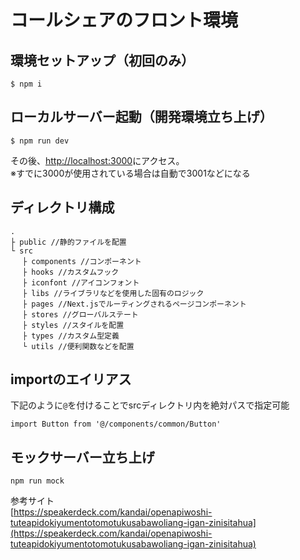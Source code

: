 # コールシェアのフロント環境

## 環境セットアップ（初回のみ）

```
$ npm i
```

## ローカルサーバー起動（開発環境立ち上げ）

```
$ npm run dev
```

その後、[http://localhost:3000](http://localhost:3000)にアクセス。  
※すでに3000が使用されている場合は自動で3001などになる

## ディレクトリ構成
```
.
├ public //静的ファイルを配置
└ src
　 ├ components //コンポーネント
　 ├ hooks //カスタムフック
　 ├ iconfont //アイコンフォント
　 ├ libs //ライブラリなどを使用した固有のロジック
　 ├ pages //Next.jsでルーティングされるページコンポーネント
　 ├ stores //グローバルステート
　 ├ styles //スタイルを配置
　 ├ types //カスタム型定義
　 └ utils //便利関数などを配置
```

## importのエイリアス

下記のように`@`を付けることでsrcディレクトリ内を絶対パスで指定可能

```
import Button from '@/components/common/Button'
```

## モックサーバー立ち上げ

```
npm run mock
```
参考サイト  
[https://speakerdeck.com/kandai/openapiwoshi-tuteapidokiyumentotomotukusabawoliang-igan-zinisitahua](https://speakerdeck.com/kandai/openapiwoshi-tuteapidokiyumentotomotukusabawoliang-igan-zinisitahua)
